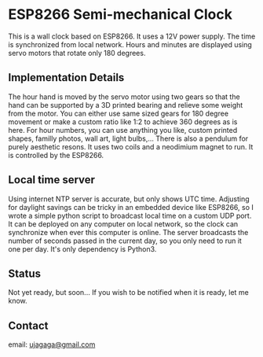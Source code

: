 # ESP8266 Semi-mechanical Clock

This is a wall clock based on ESP8266. It uses a 12V power supply. 
The time is synchronized from local network. Hours and minutes are displayed using servo motors that rotate only 180 degrees.

## Implementation  Details

The hour hand is moved by the servo motor using two gears so that the hand can be supported by a 3D printed bearing and relieve some weight from the motor. You can either use same sized gears for 180 degree movement or make a custom ratio like 1:2 to achieve 360 degrees as is here.
For hour numbers, you can use anything you like, custom printed shapes, familly photos, wall art, light bulbs,...
There is also a pendulum for purely aesthetic resons. It uses two coils and a neodimium magnet to run. It is controlled by the ESP8266.

## Local time server

Using internet NTP server is accurate, but only shows UTC time. Adjusting for daylight savings can be tricky in an embedded device like ESP8266, so I wrote a simple python script to broadcast local time on a custom UDP port. It can be deployed on any computer on local network, so the clock can synchronize when ever this computer is online. The server broadcasts the number of seconds passed in the current day, so you only need to run it one per day.
It's only dependency is Python3.

## Status

Not yet ready, but soon... If you wish to be notified when it is ready, let me know.


## Contact

email: ujagaga@gmail.com

